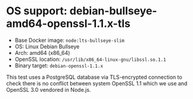 # OS support: debian-bullseye-amd64-openssl-1.1.x-tls

- Base Docker image: `node:lts-bullseye-slim`
- OS: Linux Debian Bullseye
- Arch: amd64 (x86_64)
- OpenSSL location: `/usr/lib/x86_64-linux-gnu/libssl.so.1.1`
- Binary target: `debian-openssl-1.1.x`

This test uses a PostgreSQL database via TLS-encrypted connection to check there is no conflict between system OpenSSL 1.1 which we use and OpenSSL 3.0 vendored in Node.js.
